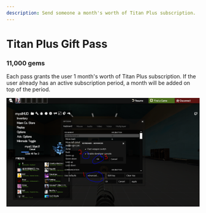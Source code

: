 ```yaml
---
description: Send someone a month's worth of Titan Plus subscription.
---
```


# Titan Plus Gift Pass

### 11,000 gems

Each pass grants the user 1 month's worth of Titan Plus subscription. If the user already has an active subscription period, a month will be added on top of the period.

![Item Image](../../../.gitbook/assets/image%20%2812%29.png)

